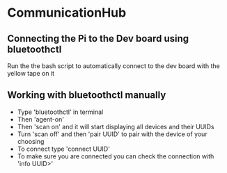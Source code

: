# CommunicationHub
## Connecting the Pi to the Dev board using bluetoothctl
Run the the bash script to automatically connect to the dev board with the yellow tape on it

## Working with bluetoothctl manually
  - Type 'bluetoothctl' in terminal 
  - Then 'agent-on'
  - Then 'scan on' and it will start displaying all devices and their UUIDs
  - Turn 'scan off' and then 'pair UUID' to pair with the device of your choosing
  - To connect type 'connect UUID' 
  - To make sure you are connected you can check the connection with 'info UUID>'
  
